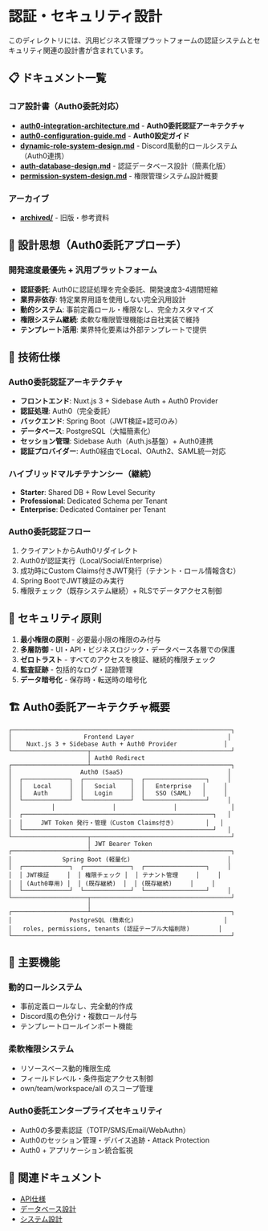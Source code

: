 # 認証・セキュリティ設計

このディレクトリには、汎用ビジネス管理プラットフォームの認証システムとセキュリティ関連の設計書が含まれています。

## 📋 ドキュメント一覧

### コア設計書（Auth0委託対応）
- **[auth0-integration-architecture.md](./auth0-integration-architecture.md)** - **Auth0委託認証アーキテクチャ**
- **[auth0-configuration-guide.md](./auth0-configuration-guide.md)** - **Auth0設定ガイド**
- **[dynamic-role-system-design.md](./dynamic-role-system-design.md)** - Discord風動的ロールシステム（Auth0連携）
- **[auth-database-design.md](./auth-database-design.md)** - 認証データベース設計（簡素化版）
- **[permission-system-design.md](./permission-system-design.md)** - 権限管理システム設計概要

### アーカイブ
- **[archived/](./archived/)** - 旧版・参考資料

## 🎯 設計思想（Auth0委託アプローチ）

### 開発速度最優先 + 汎用プラットフォーム
- **認証委託**: Auth0に認証処理を完全委託、開発速度3-4週間短縮
- **業界非依存**: 特定業界用語を使用しない完全汎用設計
- **動的システム**: 事前定義ロール・権限なし、完全カスタマイズ
- **権限システム継続**: 柔軟な権限管理機能は自社実装で維持
- **テンプレート活用**: 業界特化要素は外部テンプレートで提供

## 🔧 技術仕様

### Auth0委託認証アーキテクチャ
- **フロントエンド**: Nuxt.js 3 + Sidebase Auth + Auth0 Provider
- **認証処理**: Auth0（完全委託）
- **バックエンド**: Spring Boot（JWT検証+認可のみ）
- **データベース**: PostgreSQL（大幅簡素化）
- **セッション管理**: Sidebase Auth（Auth.js基盤）+ Auth0連携
- **認証プロバイダー**: Auth0経由でLocal、OAuth2、SAML統一対応

### ハイブリッドマルチテナンシー（継続）
- **Starter**: Shared DB + Row Level Security  
- **Professional**: Dedicated Schema per Tenant
- **Enterprise**: Dedicated Container per Tenant

### Auth0委託認証フロー
1. クライアントからAuth0リダイレクト
2. Auth0が認証実行（Local/Social/Enterprise）
3. 成功時にCustom Claims付きJWT発行（テナント・ロール情報含む）
4. Spring BootでJWT検証のみ実行
5. 権限チェック（既存システム継続）+ RLSでデータアクセス制御

## 🔐 セキュリティ原則

1. **最小権限の原則** - 必要最小限の権限のみ付与
2. **多層防御** - UI・API・ビジネスロジック・データベース各層での保護
3. **ゼロトラスト** - すべてのアクセスを検証、継続的権限チェック
4. **監査証跡** - 包括的なログ・証跡管理
5. **データ暗号化** - 保存時・転送時の暗号化

## 🏗️ Auth0委託アーキテクチャ概要

```
┌─────────────────────────────────────────────────────────────┐
│                    Frontend Layer                          │
│    Nuxt.js 3 + Sidebase Auth + Auth0 Provider             │
└─────────────────────┬───────────────────────────────────────┘
                      │ Auth0 Redirect
┌─────────────────────┴───────────────────────────────────────┐
│                   Auth0 (SaaS)                             │
│  ┌─────────────┐  ┌─────────────┐  ┌─────────────────┐     │
│  │   Local     │  │   Social    │  │   Enterprise   │     │
│  │   Auth      │  │   Login     │  │   SSO (SAML)   │     │
│  └─────────────┘  └─────────────┘  └─────────────────┘     │
│           │                │                │               │
│  ┌─────────────────────────────────────────────────────┐   │
│  │     JWT Token 発行・管理（Custom Claims付き）        │   │
│  └─────────────────────────────────────────────────────┘   │
└─────────────────────┬───────────────────────────────────────┘
                      │ JWT Bearer Token
┌─────────────────────┴───────────────────────────────────────┐
│              Spring Boot (軽量化)                           │
│  ┌─────────────┐  ┌─────────────┐  ┌─────────────────┐     │
│  │ JWT検証     │  │ 権限チェック │  │ テナント管理     │     │
│  │ (Auth0専用) │  │ (既存継続)  │  │ (既存継続)     │     │
│  └─────────────┘  └─────────────┘  └─────────────────┘     │
└─────────────────────┬───────────────────────────────────────┘
                      │
┌─────────────────────┴───────────────────────────────────────┐
│                PostgreSQL (簡素化)                         │
│   roles, permissions, tenants (認証テーブル大幅削除)        │
└─────────────────────────────────────────────────────────────┘
```

## 🚀 主要機能

### 動的ロールシステム
- 事前定義ロールなし、完全動的作成
- Discord風の色分け・複数ロール付与
- テンプレートロールインポート機能

### 柔軟権限システム
- リソースベース動的権限生成
- フィールドレベル・条件指定アクセス制御
- own/team/workspace/all のスコープ管理

### Auth0委託エンタープライズセキュリティ
- Auth0の多要素認証（TOTP/SMS/Email/WebAuthn）
- Auth0のセッション管理・デバイス追跡・Attack Protection
- Auth0 + アプリケーション統合監視

## 🔗 関連ドキュメント
- [API仕様](../01-api-specifications/)
- [データベース設計](../03-database-design/)
- [システム設計](../05-system-design/)